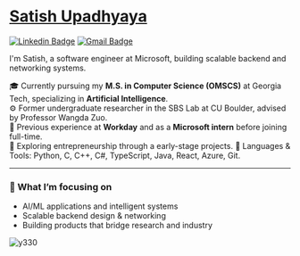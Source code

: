

<!--
**SatishUpadhyaya/SatishUpadhyaya** is a ✨ _special_ ✨ repository because its `README.md` (this file) appears on your GitHub profile.

Here are some ideas to get you started:

- 🔭 I’m currently working on ...
- 🌱 I’m currently learning ...
- 👯 I’m looking to collaborate on ...
- 🤔 I’m looking for help with ...
- 💬 Ask me about ...
- 📫 How to reach me: ...
- 😄 Pronouns: ...
- ⚡ Fun fact: ...
-->

# [Satish Upadhyaya](https://satishupadhyaya.github.io/)
[![Linkedin Badge](https://img.shields.io/badge/-satishupadhyaya-blue?style=flat-square&logo=Linkedin&logoColor=white&link=https://www.linkedin.com/in/satishupadhyaya/)](https://www.linkedin.com/in/satishupadhyaya/)
[![Gmail Badge](https://img.shields.io/badge/-satishrajupadhyaya@gmail.com-c14438?style=flat-square&logo=Gmail&logoColor=white&link=mailto:satishrajupadhyaya@gmail.com)](mailto:satishrajupadhyaya@gmail.com)

I'm Satish, a software engineer at Microsoft, building scalable backend and networking systems.

🎓 Currently pursuing my **M.S. in Computer Science (OMSCS)** at Georgia Tech, specializing in **Artificial Intelligence**.  
⚙️ Former undergraduate researcher in the SBS Lab at CU Boulder, advised by Professor Wangda Zuo.  
💼 Previous experience at **Workday** and as a **Microsoft intern** before joining full-time.  
🚀 Exploring entrepreneurship through a early-stage projects.
🔧 Languages & Tools: Python, C, C++, C#, TypeScript, Java, React, Azure, Git.  

---

### 🌱 What I’m focusing on
- AI/ML applications and intelligent systems  
- Scalable backend design & networking  
- Building products that bridge research and industry  

<p align="left"> <img src="https://komarev.com/ghpvc/?username=satishupadhyaya&label=Profile%20views&color=0e75b6&style=classic" alt="y330" /> </p>
